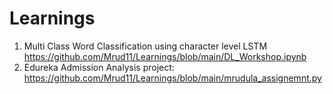 # Learnings
1. Multi Class Word Classification using character level LSTM https://github.com/Mrud11/Learnings/blob/main/DL_Workshop.ipynb
2. Edureka Admission Analysis project: https://github.com/Mrud11/Learnings/blob/main/mrudula_assignemnt.py

